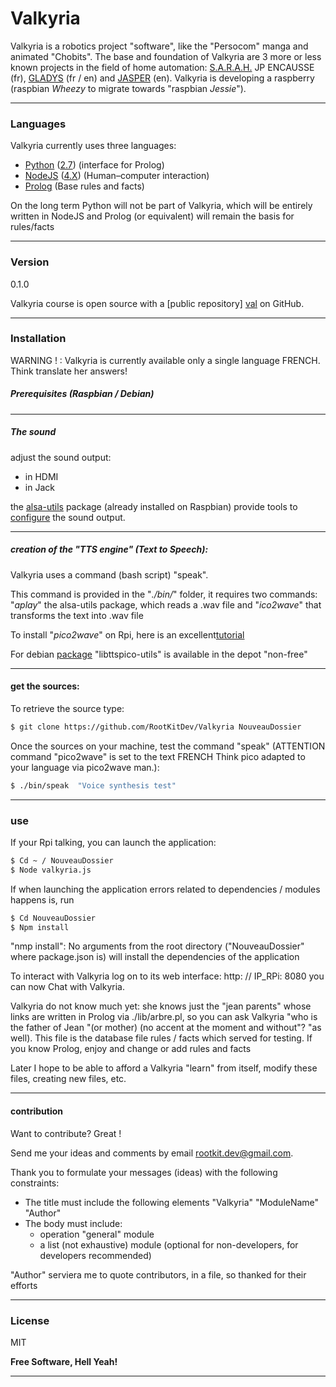 # Valkyria

Valkyria is a robotics project "software", like the "Persocom" manga and animated "Chobits".
The base and foundation of Valkyria are 3 more or less known projects in the field of home automation: [S.A.R.A.H.][sarah] JP ENCAUSSE (fr), [GLADYS][gladys] (fr / en) and [JASPER][jasper] (en). Valkyria is developing a raspberry (raspbian *Wheezy* to migrate towards "raspbian *Jessie*").

---
### Languages
Valkyria currently uses three languages:
 - [Python][py] ([2.7][py2.7]) (interface for Prolog)
 - [NodeJS][node] ([4.X][node4]) (Human–computer interaction)
 - [Prolog][prolog] (Base rules and facts)

On the long term Python will not be part of Valkyria, which will be entirely written in NodeJS and Prolog (or equivalent) will remain the basis for rules/facts

---
### Version
0.1.0

Valkyria course is open source with a [public repository] [val] on GitHub.

---
### Installation

WARNING ! : Valkyria is currently available only a single language FRENCH. Think translate her answers!
##### Prerequisites (Raspbian / Debian)

---
##### The sound
adjust the sound output:
- in HDMI
- in Jack

the [alsa-utils][pack] package (already installed on Raspbian) provide tools to [configure][alsa] the sound output.

---
##### creation of the "TTS engine" (Text to Speech):

Valkyria uses a command (bash script) "speak".

This command is provided in the "*./bin/*" folder, it requires two commands: "*aplay*" the alsa-utils package, which reads a .wav file and "*ico2wave*" that transforms the text into .wav file

To install "*pico2wave*" on Rpi, here is an excellent[tutorial][tts]

For debian [package][libpico] "libttspico-utils" is available in the depot "non-free"


---
#### get the sources:

To retrieve the source type:
```sh
$ git clone https://github.com/RootKitDev/Valkyria NouveauDossier
```
Once the sources on your machine, test the command "speak" (ATTENTION command "pico2wave" is set to the text FRENCH Think pico adapted to your language via pico2wave man.):
```sh
$ ./bin/speak  "Voice synthesis test"
```
---
### use

If your Rpi talking, you can launch the application:
```sh
$ Cd ~ / NouveauDossier
$ Node valkyria.js
```
If when launching the application errors related to dependencies / modules happens is, run
```sh
$ Cd NouveauDossier
$ Npm install
```
"nmp install": No arguments from the root directory ("NouveauDossier" where package.json is) will install the dependencies of the application

To interact with Valkyria log on to its web interface: http: // IP_RPi: 8080 you can now Chat with Valkyria.

Valkyria do not know much yet: she knows just the "jean parents" whose links are written in Prolog via ./lib/arbre.pl, so you can ask Valkyria "who is the father of Jean "(or mother) (no accent at the moment and without"? "as well). This file is the database file rules / facts which served for testing. If you know Prolog, enjoy and change or add rules and facts

Later I hope to be able to afford a Valkyria "learn" from itself, modify these files, creating new files, etc.

---
#### contribution

Want to contribute? Great !

Send me your ideas and comments by email rootkit.dev@gmail.com.

Thank you to formulate your messages (ideas) with the following constraints:

  - The title must include the following elements "Valkyria" "ModuleName" "Author"
  - The body must include:
  	  - operation "general" module
      - a list (not exhaustive) module (optional for non-developers, for developers recommended)

"Author" serviera me to quote contributors, in a file, so thanked for their efforts

----
### License

MIT

**Free Software, Hell Yeah!**

---

[val]: <https://github.com/RootKitDev/Valkyria>
[git-repo-url]: <https://github.com/joemccann/dillinger.git>
[node.js]: <http://nodejs.org>
[express]: <http://expressjs.com>
[sarah]: <http://news.encausse.net/sarah/>
[gladys]: <http://gladysproject.com>
[jasper]: <https://jasperproject.github.io/>
[node4]: <https://nodejs.org/en/blog/release/v4.0.0/>
[prolog]: <http://www.swi-prolog.org/>
[py]: <https://www.python.org/>
[node]: <https://nodejs.org/en/>
[py2.7]: <https://www.python.org/downloads/>
[alsa]: <http://blog.scphillips.com/posts/2013/01/sound-configuration-on-raspberry-pi-with-alsa/>
[pack]: <https://packages.debian.org/fr/wheezy/libttspico-utils>
[tts]: <http://rpihome.blogspot.fr/2015/02/installing-pico-tts.html>
[libpico]: <https://packages.debian.org/fr/wheezy/libttspico-utils>


